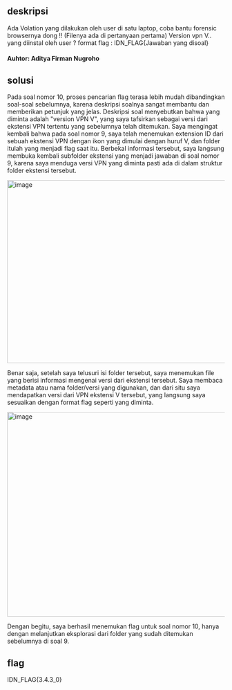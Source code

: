 ## deskripsi
Ada Volation yang dilakukan oleh user di satu laptop, coba bantu forensic browsernya dong !! (Filenya ada di pertanyaan pertama)
Version vpn V.. yang diinstal oleh user ?
format flag : IDN_FLAG{Jawaban yang disoal}

#### Auhtor: Aditya Firman Nugroho

## solusi
Pada soal nomor 10, proses pencarian flag terasa lebih mudah dibandingkan soal-soal sebelumnya, karena deskripsi soalnya sangat membantu dan memberikan petunjuk yang jelas.
Deskripsi soal menyebutkan bahwa yang diminta adalah "version VPN V", yang saya tafsirkan sebagai versi dari ekstensi VPN tertentu yang sebelumnya telah ditemukan.
Saya mengingat kembali bahwa pada soal nomor 9, saya telah menemukan extension ID dari sebuah ekstensi VPN dengan ikon yang dimulai dengan huruf V, dan folder itulah yang menjadi flag saat itu.
Berbekal informasi tersebut, saya langsung membuka kembali subfolder ekstensi yang menjadi jawaban di soal nomor 9, karena saya menduga versi VPN yang diminta pasti ada di dalam struktur folder ekstensi tersebut.

<img width="791" height="423" alt="image" src="https://github.com/user-attachments/assets/fbe9f0ed-dee8-4ea5-8536-642da9f24236" />

Benar saja, setelah saya telusuri isi folder tersebut, saya menemukan file yang berisi informasi mengenai versi dari ekstensi tersebut. Saya membaca metadata atau nama folder/versi yang digunakan, dan dari situ saya mendapatkan versi dari VPN ekstensi V tersebut, yang langsung saya sesuaikan dengan format flag seperti yang diminta.

<img width="823" height="473" alt="image" src="https://github.com/user-attachments/assets/64747323-a73f-4310-b494-e19eebc70fc8" />

Dengan begitu, saya berhasil menemukan flag untuk soal nomor 10, hanya dengan melanjutkan eksplorasi dari folder yang sudah ditemukan sebelumnya di soal 9.

## flag
IDN_FLAG{3.4.3_0}
